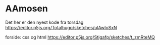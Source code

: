 # AAmosen
Det her er den nyest kode fra torsdag
https://editor.p5js.org/Totalhugo/sketches/ulAwIoSxN

forside: css og html
https://editor.p5js.org/Stigafp/sketches/t_zmRteMQ
